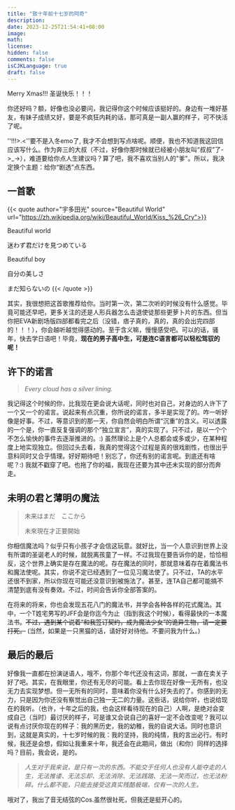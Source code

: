 ```yaml
---
title: "致十年前十七岁的阿奇"
description: 
date: 2023-12-25T21:54:41+08:00
image: 
math: 
license: 
hidden: false
comments: false
isCJKLanguage: true
draft: false
---
```


Merry Xmas!!! 圣诞快乐！！！

你还好吗？额，好像也没必要问，我记得你这个时候应该挺好的。身边有一堆好基友，有妹子成绩又好，要是不疯狂内耗的话，那可真是一副人赢的样子，可不快活了呢。

''!!!>.<''要不是入冬emo了, 我才不会想到写点啥呢。顺便，我也不知道我这回信应该写什么。作为奔三的大叔（不过，好像你那时候就已经被小朋友叫“叔叔”了->_->），难道要给你点人生建议吗？算了吧，我不喜欢当别人的"爹"。所以，我决定换个主题：给你“剧透”点东西。



## 一首歌

{{< quote author="宇多田光" source="Beautiful World" url="https://zh.wikipedia.org/wiki/Beautiful_World/Kiss_%26_Cry">}}

Beautiful world

迷わず君だけを見つめている

Beautiful boy

自分の美しさ

まだ知らないの
{{< /quote >}}



其实，我很想把这首歌推荐给你。当时第一次，第二次听的时候没有什么感觉。毕竟可能还早吧，更多关注的还是人形兵器怎么击退使徒那些更萝卜片的东西。但当你把EVA新剧场版四部都看完之后（没错，痞子真的，真的，真的会出完四部的！！！），你会越听越觉得感动的。至于含义嘛，慢慢感受吧。可以的话，骚年，快去学日语吧！毕竟，**现在的男子高中生，可是连C语言都可以轻松驾驭的呢！**



## 许下的诺言

> *Every cloud has a silver lining.*

我记得这个时候的你，比我现在更会说大话呢，同时也对自己，对身边的人许下了一个又一个的诺言。说起来有点沉重，你所说的诺言，多半是实现了的。咋一听好像是好事。不过，等意识到的那一天，你自然会明白所谓“沉重”的含义。可以透露的一个是，你一直反复强调的那个“独立宣言”，真的实现了。只不过，是以一个个不怎么愉快的事件去逐渐推进的。:) 虽然理论上是个人总都会或多或少，在某种程度上地实现独立。但回过头去看，我真的觉得这个过程是真的很戏剧性，也很出乎意料同时又合乎情理。好好期待吧！别忘了，你还有别的诺言呢。到底还有啥呢？:) 我就不戳穿了吧。也拖了你的福，我现在还要为其中还未实现的部分而奔走。



## 未明の君と薄明の魔法

> 未来はまだ　ここから
>
> 未來現在才正要開始

你相信魔法吗？似乎只有小孩子才会信这玩意。就好比，当一个人意识到世界上没有所谓的圣诞老人的时候，就脱离孩童了一样。不过我现在要告诉你的是，恰恰相反，这个世界上确实是存在魔法的呢。存在魔法的同时，那就意味着存在着魔法书和魔法使呢。其实，你说不定已经遇到了一位见习魔法使了。只不过，TA的水平还很不到家，所以你现在可能还没意识到被施法了。甚至，连TA自己都可能搞不清楚到底有没有奏效。不过，时间会告诉你全部答案的。

在将来的将来，你也会发现五花八门的魔法书，并学会各种各样的花式魔法。其中，一个T姓宅男写的JFF会是你迄今为止（指到我这个时候），看得最快的一本魔法书。~~不过，遇到某个说着“和我签订契约，成为魔法少女”的诡异生物，请一定要打死。~~ (当然，如果是一只黑猫的话，请好好对待他。不要问我为什么。)



## 最后的最后

好像我一直都在扮演谜语人，哦不，你那个年代还没有这词，那就，一直在卖关子好了吧。其实，在我眼里，你还有无尽的可能。看上去你现在好像一无所有，也没无力去实现梦想。但一无所有的同时，意味着你没有什么好失去的了。你感到的无力，只是因为你还没有察觉出自己独一无二的力量。这些话，说给你听，也说给现在的我听。（也许，十年之后的我，也会这样看待现在的自己）人啊，是绝对会变成自己（当时）最讨厌的样子，可是谁又会说自己的喜好一定不会改变呢？我可以说有点讨厌你现在的样子：我的黑历史，我的幼稚，我的自说大话。同时也意识到，这就是真实的，十七岁时候的我：我的坚持，我的纯情，我的言出必行。有时候，我还是会想，假如让我重来十年，我还会在此期间，做出（和你）同样的选择吗？目前，我会说，是的。

> *人生对于我来说，是只有一次的东西。不能交于任何人也没有人能夺走的人生，无法推诿、无法忘却、无法消除、无法践踏、无法一笑而过，也无法粉碎。什么都不能，只能去接受这真实残酷极端，仅有一次的人生。*

哦对了，我出了音无结弦的Cos.虽然很社死，但我还是挺开心的。

